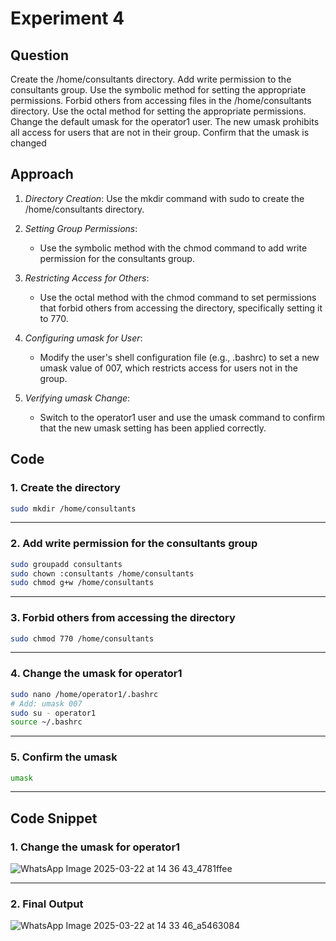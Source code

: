 # Experiment 4

## Question
Create the /home/consultants directory.
Add write permission to the consultants group. Use the
symbolic method for setting the appropriate permissions.
Forbid others from accessing files in
the /home/consultants directory. Use the octal method for
setting the appropriate permissions.
Change the default umask for the operator1 user. The new
umask prohibits all access for users that are not in their
group. Confirm that the umask is changed

## Approach

1. *Directory Creation*: Use the mkdir command with sudo to create the /home/consultants directory.

2. *Setting Group Permissions*:
   - Use the symbolic method with the chmod command to add write permission for the consultants group.

3. *Restricting Access for Others*:
   - Use the octal method with the chmod command to set permissions that forbid others from accessing the directory, specifically setting it to 770.

4. *Configuring umask for User*:
   - Modify the user's shell configuration file (e.g., .bashrc) to set a new umask value of 007, which restricts access for users not in the group.

5. *Verifying umask Change*:
   - Switch to the operator1 user and use the umask command to confirm that the new umask setting has been applied correctly.

## Code

### 1. Create the directory
```bash
sudo mkdir /home/consultants
```

---

### 2. Add write permission for the consultants group
```bash
sudo groupadd consultants
sudo chown :consultants /home/consultants
sudo chmod g+w /home/consultants
```

---

### 3. Forbid others from accessing the directory
```bash
sudo chmod 770 /home/consultants
```

---

### 4. Change the umask for operator1
```bash
sudo nano /home/operator1/.bashrc
# Add: umask 007
sudo su - operator1
source ~/.bashrc
```

---

### 5. Confirm the umask
```bash
umask
```

---

## Code Snippet

### 1. Change the umask for operator1

![WhatsApp Image 2025-03-22 at 14 36 43_4781ffee](https://github.com/user-attachments/assets/9d4b3207-14e6-4133-81f9-c192969e6abf)

---

### 2. Final Output

![WhatsApp Image 2025-03-22 at 14 33 46_a5463084](https://github.com/user-attachments/assets/5b3e4d51-cb88-457b-99e6-d80a8fdf5263)


